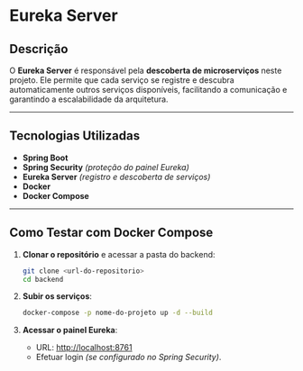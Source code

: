 # Eureka Server

## Descrição

O **Eureka Server** é responsável pela **descoberta de microserviços** neste projeto.
Ele permite que cada serviço se registre e descubra automaticamente outros serviços disponíveis, facilitando a comunicação e garantindo a escalabilidade da arquitetura.

---

## Tecnologias Utilizadas

* **Spring Boot**
* **Spring Security** *(proteção do painel Eureka)*
* **Eureka Server** *(registro e descoberta de serviços)*
* **Docker**
* **Docker Compose**

---

## Como Testar com Docker Compose

1. **Clonar o repositório** e acessar a pasta do backend:

   ```bash
   git clone <url-do-repositorio>
   cd backend
   ```

2. **Subir os serviços**:

   ```bash
   docker-compose -p nome-do-projeto up -d --build
   ```

3. **Acessar o painel Eureka**:

   * URL: [http://localhost:8761](http://localhost:8761)
   * Efetuar login *(se configurado no Spring Security)*.
